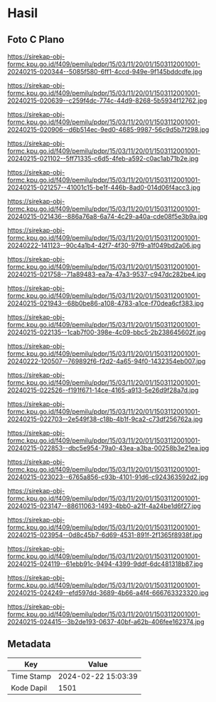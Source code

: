 # Hasil

## Foto C Plano

https://sirekap-obj-formc.kpu.go.id/f409/pemilu/pdpr/15/03/11/20/01/1503112001001-20240215-020344--5085f580-6ff1-4ccd-949e-9f145bddcdfe.jpg

https://sirekap-obj-formc.kpu.go.id/f409/pemilu/pdpr/15/03/11/20/01/1503112001001-20240215-020639--c259f4dc-774c-44d9-8268-5b5934f12762.jpg

https://sirekap-obj-formc.kpu.go.id/f409/pemilu/pdpr/15/03/11/20/01/1503112001001-20240215-020906--d6b514ec-9ed0-4685-9987-56c9d5b7f298.jpg

https://sirekap-obj-formc.kpu.go.id/f409/pemilu/pdpr/15/03/11/20/01/1503112001001-20240215-021102--5ff71335-c6d5-4feb-a592-c0ac1ab71b2e.jpg

https://sirekap-obj-formc.kpu.go.id/f409/pemilu/pdpr/15/03/11/20/01/1503112001001-20240215-021257--41001c15-be1f-446b-8ad0-014d06f4acc3.jpg

https://sirekap-obj-formc.kpu.go.id/f409/pemilu/pdpr/15/03/11/20/01/1503112001001-20240215-021436--886a76a8-6a74-4c29-a40a-cde08f5e3b9a.jpg

https://sirekap-obj-formc.kpu.go.id/f409/pemilu/pdpr/15/03/11/20/01/1503112001001-20240222-141123--90c4a1b4-42f7-4f30-97f9-a1f049bd2a06.jpg

https://sirekap-obj-formc.kpu.go.id/f409/pemilu/pdpr/15/03/11/20/01/1503112001001-20240215-021758--71a89483-ea7a-47a3-9537-c947dc282be4.jpg

https://sirekap-obj-formc.kpu.go.id/f409/pemilu/pdpr/15/03/11/20/01/1503112001001-20240215-021943--68b0be86-a108-4783-a1ce-f70dea6cf383.jpg

https://sirekap-obj-formc.kpu.go.id/f409/pemilu/pdpr/15/03/11/20/01/1503112001001-20240215-022135--1cab7f00-398e-4c09-bbc5-2b238645602f.jpg

https://sirekap-obj-formc.kpu.go.id/f409/pemilu/pdpr/15/03/11/20/01/1503112001001-20240222-120507--769892f6-f2d2-4a65-94f0-1432354eb007.jpg

https://sirekap-obj-formc.kpu.go.id/f409/pemilu/pdpr/15/03/11/20/01/1503112001001-20240215-022526--f191f671-14ce-4165-a913-5e26d9f28a7d.jpg

https://sirekap-obj-formc.kpu.go.id/f409/pemilu/pdpr/15/03/11/20/01/1503112001001-20240215-022703--2e549f38-c18b-4b1f-9ca2-c73df256762a.jpg

https://sirekap-obj-formc.kpu.go.id/f409/pemilu/pdpr/15/03/11/20/01/1503112001001-20240215-022853--dbc5e954-79a0-43ea-a3ba-00258b3e21ea.jpg

https://sirekap-obj-formc.kpu.go.id/f409/pemilu/pdpr/15/03/11/20/01/1503112001001-20240215-023023--6765a856-c93b-4101-91d6-c924363592d2.jpg

https://sirekap-obj-formc.kpu.go.id/f409/pemilu/pdpr/15/03/11/20/01/1503112001001-20240215-023147--88611063-1493-4bb0-a21f-4a24be1d6f27.jpg

https://sirekap-obj-formc.kpu.go.id/f409/pemilu/pdpr/15/03/11/20/01/1503112001001-20240215-023954--0d8c45b7-6d69-4531-891f-2f1365f8938f.jpg

https://sirekap-obj-formc.kpu.go.id/f409/pemilu/pdpr/15/03/11/20/01/1503112001001-20240215-024119--61ebb91c-9494-4399-9ddf-6dc481318b87.jpg

https://sirekap-obj-formc.kpu.go.id/f409/pemilu/pdpr/15/03/11/20/01/1503112001001-20240215-024249--efd597dd-3689-4b66-a4f4-666763323320.jpg

https://sirekap-obj-formc.kpu.go.id/f409/pemilu/pdpr/15/03/11/20/01/1503112001001-20240215-024415--3b2de193-0637-40bf-a62b-406fee162374.jpg


## Metadata

| Key        | Value               |
| ---------- | ------------------- |
| Time Stamp | 2024-02-22 15:03:39 |
| Kode Dapil | 1501                |



